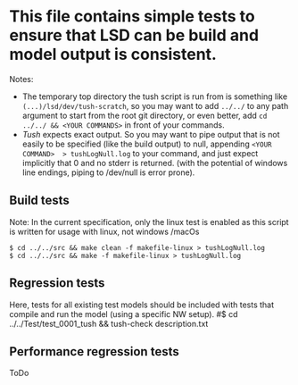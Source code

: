 # This file contains simple tests to ensure that LSD can be build and model output is consistent.

Notes: 
- The temporary top directory the tush script is run from is something like `(...)/lsd/dev/tush-scratch`, so you may want to add `../../` to any path argument to start from the root git directory, or even better, add `cd ../../ && <YOUR COMMANDS>` in front of your commands.
- _Tush_ expects exact output. So you may want to pipe output that is not easily to be specified (like the build output) to null, appending `<YOUR COMMAND>  > tushLogNull.log` to your command, and just expect implicitly that 0 and no stderr is returned. (with the potential of windows line endings, piping to /dev/null is error prone).

## Build tests

Note: In the current specification, only the linux test is enabled as this script is written for usage with linux, not windows /macOs

```build LMM for Ubuntu
$ cd ../../src && make clean -f makefile-linux > tushLogNull.log
$ cd ../../src && make -f makefile-linux > tushLogNull.log
```

## Regression tests
Here, tests for all existing test models should be included with tests that compile and run the model (using a specific NW setup).
#$ cd ../../Test/test_0001_tush && tush-check description.txt


## Performance regression tests
ToDo
